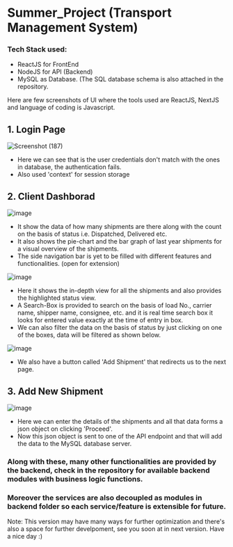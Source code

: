# Summer_Project (Transport Management System)

### Tech Stack used:

- ReactJS for FrontEnd
- NodeJS for API (Backend)
- MySQL as Database. (The SQL database schema is also attached in the repository.

Here are few screenshots of UI where the tools used are ReactJS, NextJS and language of coding is Javascript.

## 1. Login Page

![Screenshot (187)](https://github.com/vatsalpsutariya/Summer_Project/assets/122974525/fb21a197-1f18-489e-876b-018da57fd148)

- Here we can see that is the user credentials don't match with the ones in database, the authentication fails.
- Also used 'context' for session storage

## 2. Client Dashborad

![image](https://github.com/vatsalpsutariya/Summer_Project/assets/122974525/c0c05e5e-2a5a-4274-a07f-a1fb7eea6f52)

- It show the data of how many shipments are there along with the count on the basis of status i.e. Dispatched, Delivered etc.
- It also shows the pie-chart and the bar graph of last year shipments for a visual overview of the shipments.
- The side navigation bar is yet to be filled with different features and functionalities. (open for extension)

![image](https://github.com/vatsalpsutariya/Summer_Project/assets/122974525/26ab0556-ccf9-46b6-8d64-d7412a9ba92e)

- Here it shows the in-depth view for all the shipments and also provides the highlighted status view.
- A Search-Box is provided to search on the basis of load No., carrier name, shipper name, consignee, etc. and it is real time search box it looks for entered value exactly at the time of entry in box.
- We can also filter the data on the basis of status by just clicking on one of the boxes, data will be filtered as shown below.

![image](https://github.com/vatsalpsutariya/Summer_Project/assets/122974525/0fd36411-97e7-44a7-94b7-2a29047be695)

- We also have a button called 'Add Shipment' that redirects us to the next page.

## 3. Add New Shipment

![image](https://github.com/vatsalpsutariya/Summer_Project/assets/122974525/bcbad252-a782-4f73-8baa-29da16e85b27)

- Here we can enter the details of the shipments and all that data forms a json object on clicking 'Proceed'.
- Now this json object is sent to one of the API endpoint and that will add the data to the MySQL database server.

### Along with these, many other functionalities are provided by the backend, check in the repository for available backend modules with business logic functions.

### Moreover the services are also decoupled as modules in backend folder so each service/feature is extensible for future.

Note: This version may have many ways for further optimization and there's also a space for further develpoment, see you soon at in next version.
Have a nice day :)
